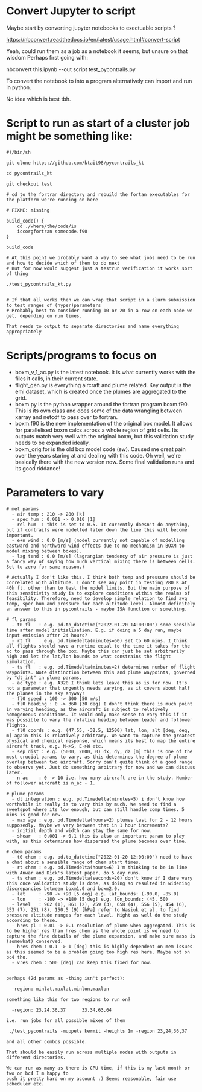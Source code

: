 # Convert Jupyter to script

Maybe start by converting jupyter notebooks to exectuable scripts ?

https://nbconvert.readthedocs.io/en/latest/usage.html#convert-script

Yeah, could run them as a job as a notebook it seems, but unsure on that wisdom
Perhaps first going with:

nbconvert this.ipynb --out script test_pycontrails.py

To convert the notebook to into a program
alternatively
can import and run in python.

No idea which is best tbh.

# Script to run as start of a cluster job might be something like:

```
#!/bin/sh

git clone https://github.com/ktait98/pycontrails_kt

cd pycontrails_kt

git checkout test

# cd to the fortran directory and rebuild the fortan executables for the platform we're running on here

# FIXME: missing

build_code() {
	cd ./where/the/code/is
	iccorgfortran somecode.f90
}

build_code

# At this point we probably want a way to see what jobs need to be run and how to decide which of them to do next
# But for now would suggest just a testrun verification it works sort of thing

./test_pycontrails_kt.py


# If that all works then we can wrap that script in a slurm submission to test ranges of (hyper)parameters
# Probably best to consider running 10 or 20 in a row on each node we get, depending on run times.

That needs to output to separate directories and name everything appropriately

```
# Scripts/programs to focus on
  - boxm_v_1_ac.py is the latest notebook. It is what currently works with the files it calls, in their current state.
  - flight_gen.py is everything aircraft and plume related. Key output is the emi dataset, which is created once the plumes are aggregated to the grid.
  - boxm.py is the python wrapper around the fortran program boxm.f90. This is its own class and does some of the data wrangling between xarray and netcdf to pass over to fortran. 
  - boxm.f90 is the new implementation of the original box model. It allows for parallelised boxm calcs across a whole region of grid cells. Its outputs match very well with the original boxm, but this validation study needs to be expanded ideally.
  - boxm_orig.for is the old box model code (ew). Caused me great pain over the years staring at and dealing with this code. Oh well, we're basically there with the new version now. Some final validation runs and its good riddance!

# Parameters to vary
```
# met params
  - air temp : 210 -> 280 [k]
  - spec hum : 0.001 -> 0.010 [1]
  - rel hum  : this is set to 0.5. It currently doesn't do anything, but if contrails were modelled later down the line this will become important.
  - e+n wind : 0.0 [m/s] (model currently not capable of modelling eastward and northward wind effects due to no mechanism in BOXM to model mixing between boxes).
  - lag tend : 0.0 [m/s] (lagrangian tendency of air pressure is just a fancy way of saying how much vertical mixing there is between cells. Set to zero for same reason.)

# Actually I don't like this. I think both temp and pressure should be correlated with altitude. I don't see any point in testing 280 K at 40k ft, other than to test the model limits. But the main purpose of this sensitivity study is to explore conditions within the realms of feasibility. Therefore, need to develop simple relation to find avg temp, spec hum and pressure for each altitude level. Almost definitely an answer to this in pycontrails - maybe ISA function or something.

# fl params
  - t0 fl   : e.g. pd.to_datetime("2022-01-20 14:00:00") some sensible time after model initialisation. E.g. if doing a 5 day run, maybe input emission after 24 hours?
  - rt fl   : e.g. pd.Timedelta(minutes=60) set to 60 mins. I think all flights should have a runtime equal to the time it takes for the ac to pass through the box. Maybe this can just be set arbitrarily high and let the lat/lon bounds be what constrains the flight simulation.
  - ts fl   : e.g. pd.Timedelta(minutes=2) determines number of flight waypoints. Note distinction between this and plume waypoints, governed by "dt_int" in plume params.
  - ac type : e.g. A320 I think lets leave this as is for now. It's not a parameter that urgently needs varying, as it covers about half the planes in the sky anyway!
  - fl0 speed : 100 -> 300 [50 m/s]
  - fl0 heading : 0 -> 360 [30 deg] I don't think there is much point in varying heading, as the aircraft is subject to relatively homogeneous conditions. It would only make sense to vary this if it was possible to vary the relative heading between leader and follower flights.
  - fl0 coords : e.g. (47.55, -32.5, 12500) lat, lon, alt [deg, deg, m] again this is relatively arbitrary. We want to capture the greatest physical and chemical response, which means its best to map the entire aircraft track, e.g. N->S, E->W etc. 
  - sep dist : e.g. (5000, 2000, 0) dx, dy, dz [m] this is one of the most crucial params to vary, as this determines the degree of plume overlap between two aircraft. Sorry can't quite think of a good range to observe yet. Just do something arbitrary for now and we can discuss later.
  - n ac    : 0 -> 10 i.e. how many aircraft are in the study. Number of follower aircraft is n_ac - 1.

# plume params
  - dt integration : e.g. pd.Timedelta(minutes=5) i don't know how worthwhile it really is to vary this by much. We need to find a sweetspot where its low enough, but can still handle comp times. 5 mins is good for now.
  - max age : e.g. pd.Timedelta(hours=2) plumes last for 2 - 12 hours supposedly. Maybe we vary between that in 1 hour increments?
  - initial depth and width can stay the same for now.
  - shear   : 0.001 -> 0.1 this is also an important param to play with, as this determines how dispersed the plume becomes over time.

# chem params
  - t0 chem : e.g. pd.to_datetime("2022-01-20 12:00:00") need to have a chat about a sensible range of chem start times.
  - rt chem : e.g. pd.Timedelta(hours=6) I'm thinking to be in line with Anwar and Dick's latest paper, do 5 day runs.
  - ts chem : e.g. pd.Timedelta(seconds=20) don't know if I dare vary this once validation study is done, as doing so resulted in widening discrepancies between boxm1.0 and boxm2.0.
  - lat     : -90 -> +90 [5 deg] e.g. lat_bounds: (-90.0, -85.0)
  - lon     : -180 -> +180 [5 deg] e.g. lon_bounds: (45, 50)
  - level   : 962 (1), 861 (2), 759 (3), 658 (4), 556 (5), 454 (6), 353 (7), 251 (8), 150.5 (9) [hPa] refer to Wasiuk et al. to find pressure altitude ranges for each level. Might as well do the study according to these.
  - hres pl : 0.01 -> 0.1 resolution of plume when aggregated. This is to be higher res than hres chem as the whole point is we need to capture the fine details of the plume expansion, and make sure mass is (somewhat) conserved.
  - hres chem : 0.1 -> 1 [deg] this is highly dependent on mem issues as this seemed to be a problem going too high res here. Maybe not on bc4 tho.
  - vres chem : 500 [deg] can keep this fixed for now.


perhaps (2d params as -thing isn't perfect):

  -region: minlat,maxlat,minlon,maxlon

something like this for two regions to run on?

  -region: 23,24,36,37      33,34,63,64

i.e. run jobs for all possible mixes of them

 ./test_pycontrails -muppets kermit -heights 1m -region 23,24,36,37

and all other combos possible.

That should be easily run across multiple nodes with outputs in different directories.

We can run as many as there is CPU time, if this is my last month or two on bc4 I'm happy to
push it pretty hard on my account :) Seems reasonable, fair use scheduler etc.



